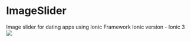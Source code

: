 # ImageSlider
Image slider for dating  apps using Ionic Framework
Ionic version - Ionic 3
![](readme_images/demo.gif)
